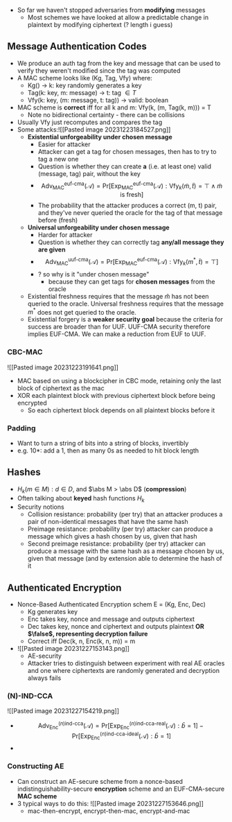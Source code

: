 - So far we haven't stopped adversaries from **modifying** messages
	- Most schemes we have looked at allow a predictable change in plaintext by modifying ciphertext (? length i guess)

## Message Authentication Codes
- We produce an auth tag from the key and message that can be used to verify they weren't modified since the tag was computed
- A MAC scheme looks like (Kg, Tag, Vfy) where:
	- Kg() -> k: key randomly generates a key
	- Tag(k: key, m: message) -> t: tag $\in T$
	- Vfy(k: key, (m: message, t: tag)) -> valid: boolean
- MAC scheme is **correct** iff for all k and m: Vfy(k, (m, Tag(k, m))) = T
	- Note no bidirectional certainty - there can be collisions
- Usually Vfy just recomputes and compares the tag
- Some attacks:![[Pasted image 20231223184527.png]]
	- **Existential unforgeability under chosen message**
		- Easier for attacker
		- Attacker can get a tag for chosen messages, then has to try to tag a new one
		- Question is whether they can create **a** (i.e. at least one) valid (message, tag) pair, without the key
		- $$\text{Adv}_{\text{MAC}}^{\text{euf-cma}}(\mathcal{A}) = \text{Pr}[\text{Exp}_{\text{MAC}}^{\text{euf-cma}}(\mathcal{A}) : \text{Vfy}_{k}(\tilde{m}, \tilde{t}) = \top \land \tilde{m} \text{ is fresh}]$$
		- The probability that the attacker produces a correct (m, t) pair, and they've never queried the oracle for the tag of that message before (fresh)
	- **Universal unforgeability under chosen message**
		- Harder for attacker
		- Question is whether they can correctly tag **any/all message they are given**
		- $$\text{Adv}_{\text{MAC}}^{\text{uuf-cma}}(\mathcal{A}) = \text{Pr}[\text{Exp}_{\text{MAC}}^{\text{euf-cma}}(\mathcal{A}) : \text{Vfy}_{k}(m^*, \tilde{t}) = \top]$$
		- ? so why is it "under chosen message"
			- because they can get tags for **chosen messages** from the oracle
	- Existential freshness requires that the message $\hat m$ has not been queried to the oracle. Universal freshness requires that the message $m^*$ does not get queried to the oracle.
	- Existential forgery is a **weaker security goal** because the criteria for success are broader than for UUF. UUF-CMA security therefore implies EUF-CMA. We can make a reduction from EUF to UUF.

### CBC-MAC
![[Pasted image 20231223191641.png]]
- MAC based on using a blockcipher in CBC mode, retaining only the last block of ciphertext as the mac
- XOR each plaintext block with previous ciphertext block before being encrypted
	- So each ciphertext block depends on all plaintext blocks before it

### Padding
- Want to turn a string of bits into a string of blocks, invertibly
- e.g. 10*: add a 1, then as many 0s as needed to hit block length

## Hashes
- $H_k(m\in M): d\in D$, and $\abs M > \abs D$ (**compression**)
- Often talking about **keyed** hash functions $H_k$
- Security notions
	- Collision resistance: probability (per try) that an attacker produces a pair of non-identical messages that have the same hash
	- Preimage resistance: probability (per try) attacker can produce a message which gives a hash chosen by us, given that hash
	- Second preimage resistance: probability (per try) attacker can produce a message with the same hash as a message chosen by us, given that message (and by extension able to determine the hash of it

## Authenticated Encryption
- Nonce-Based Authenticated Encryption schem E = (Kg, Enc, Dec)
	- Kg generates key
	- Enc takes key, nonce and message and outputs ciphertext
	- Dec takes key, nonce and ciphertext and outputs plaintext **OR $\false$, representing decryption failure**
	- Correct iff Dec(k, n, Enc(k, n, m)) = m
- ![[Pasted image 20231227153143.png]]
	- AE-security
	- Attacker tries to distinguish between experiment with real AE oracles and one where ciphertexts are randomly generated and decryption always fails

### (N)-IND-CCA
![[Pasted image 20231227154219.png]]
- $$\text{Adv}_{\text{Enc}}^{(n)\text{ind-cca}}(\mathcal{A}) = \text{Pr}[\text{Exp}_{\text{Enc}}^{(n)\text{ind-cca-real}}(\mathcal{A}) : \hat{b} = 1] - \text{Pr}[\text{Exp}_{\text{Enc}}^{(n)\text{ind-cca-ideal}}(\mathcal{A}) : \hat{b} = 1]$$
- 
### Constructing AE
- Can construct an AE-secure scheme from a nonce-based indistinguishability-secure **encryption** scheme and an EUF-CMA-secure **MAC scheme**
- 3 typical ways to do this: ![[Pasted image 20231227153646.png]]
	- mac-then-encrypt, encrypt-then-mac, encrypt-and-mac